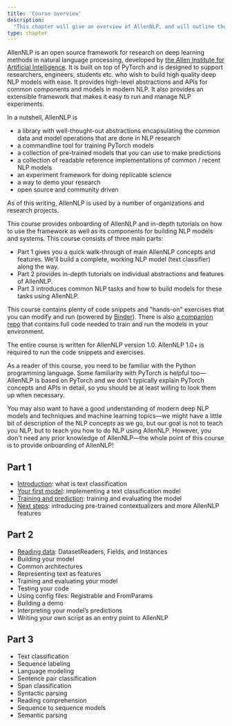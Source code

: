 ```yaml
---
title: 'Course overview'
description:
  "This chapter will give an overview of AllenNLP, and will outline the main chapters of this course"
type: chapter
---
```


<exercise id="1" title="What is AllenNLP">

AllenNLP is an open source framework for research on deep learning methods in natural language processing, developed by [the Allen Institute for Artificial Intelligence](https://allenai.org/). It is built on top of PyTorch and is designed to support researchers, engineers, students etc. who wish to build high quality deep NLP models with ease. It provides high-level abstractions and APIs for common components and models in modern NLP. It also provides an extensible framework that makes it easy to run and manage NLP experiments.

In a nutshell, AllenNLP is
- a library with well-thought-out abstractions encapsulating the common data and model operations
  that are done in NLP research
- a commandline tool for training PyTorch models
- a collection of pre-trained models that you can use to make predictions
- a collection of readable reference implementations of common / recent NLP models
- an experiment framework for doing replicable science
- a way to demo your research
- open source and community driven

As of this writing, AllenNLP is used by a number of organizations and research projects.

</exercise>

<exercise id="2" title="About this course">

This course provides onboarding of AllenNLP and in-depth tutorials on how to use the framework as well as its components for building NLP models and systems. This course consists of three main parts:

* Part 1 gives you a quick walk-through of main AllenNLP concepts and features. We'll build a complete, working NLP model (text classifier) along the way.
* Part 2 provides in-depth tutorials on individual abstractions and features of AllenNLP.
* Part 3 introduces common NLP tasks and how to build models for these tasks using AllenNLP.

This course contains plenty of code snippets and "hands-on" exercises that you can modify and run (powered by [Binder](https://mybinder.org/)). There is also [a companion repo](https://github.com/allenai/allennlp-course-examples) that contains full code needed to train and run the models in your environment. 

The entire course is written for AllenNLP version 1.0. AllenNLP 1.0+ is required to run the code snippets and exercises.

</exercise>

<exercise id="3" title="Target audience">

As a reader of this course, you need to be familiar with the Python programming language. Some familiarity with PyTorch is helpful too—AllenNLP is based on PyTorch and we don't typically explain PyTorch concepts and APIs in detail, so you should be at least willing to look them up when necessary.

You may also want to have a good understanding of modern deep NLP models and techniques and machine learning topics—we might have a little bit of description of the NLP concepts as we go, but our goal is not to teach you NLP, but to teach you how to do NLP using AllenNLP. However, you don't need any prior knowledge of AllenNLP—the whole point of this course is to provide onboarding of AllenNLP!

</exercise>

<exercise id="4" title="Table of contents">

## Part 1

* [Introduction](/introduction): what is text classification
* [Your first model](/your-first-model): implementing a text classification model
* [Training and prediction](/training-and-prediction): training and evaluating the model
* [Next steps](/next-steps): introducing pre-trained contextualizers and more AllenNLP features

## Part 2

* [Reading data](/reading-data): DatasetReaders, Fields, and Instances
* Building your model
* Common architectures
* Representing text as features
* Training and evaluating your model
* Testing your code
* Using config files: Registrable and FromParams
* Building a demo
* Interpreting your model’s predictions
* Writing your own script as an entry point to AllenNLP

## Part 3

* Text classification
* Sequence labeling
* Language modeling
* Sentence pair classification
* Span classification
* Syntactic parsing
* Reading comprehension
* Sequence to sequence models
* Semantic parsing

</exercise>
